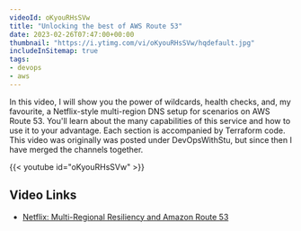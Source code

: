 ```yaml
---
videoId: oKyouRHsSVw
title: "Unlocking the best of AWS Route 53"
date: 2023-02-26T07:47:00+00:00
thumbnail: "https://i.ytimg.com/vi/oKyouRHsSVw/hqdefault.jpg"
includeInSitemap: true
tags:
- devops
- aws
---
```


In this video, I will show you the power of wildcards, health checks, and, my favourite, a Netflix-style multi-region DNS setup for scenarios on AWS Route 53. You'll learn about the many capabilities of this service and how to use it to your advantage. Each section is accompanied by Terraform code. This video was originally was posted under DevOpsWithStu, but since then I have merged the channels together.

<!--more-->

{{< youtube id="oKyouRHsSVw" >}}

## Video Links

- [Netflix: Multi-Regional Resiliency and Amazon Route 53](https://www.youtube.com/watch?v=WDDkLOT8SCk)
